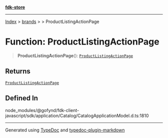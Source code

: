 [**fdk-store**](../../../README.md)
***

[Index](../../../API.md) > [brands](../../README.md) > [<internal>](../README.md) > ProductListingActionPage

# Function: ProductListingActionPage

> **ProductListingActionPage**(): [`ProductListingActionPage`](../type-aliases/type-alias.ProductListingActionPage.md)

## Returns

[`ProductListingActionPage`](../type-aliases/type-alias.ProductListingActionPage.md)

## Defined In

node\_modules/@gofynd/fdk-client-javascript/sdk/application/Catalog/CatalogApplicationModel.d.ts:1810

***
Generated using [TypeDoc](https://typedoc.org/) and [typedoc-plugin-markdown](https://www.npmjs.com/package/typedoc-plugin-markdown)
